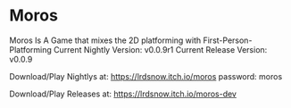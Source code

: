 # Moros
 Moros Is A Game that mixes the 2D platforming with First-Person-Platforming
 Current Nightly Version: v0.0.9r1
 Current Release Version: v0.0.9
 
 Download/Play Nightlys at:
 https://lrdsnow.itch.io/moros
 password: moros
 
 Download/Play Releases at:
 https://lrdsnow.itch.io/moros-dev
